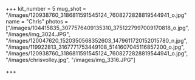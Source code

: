 +++
kit_number = 5
mug_shot = "/images/120938760_3186811591545124_7608272828819544941_o.jpg"
name = "Chris"
photos = ["/images/104415835_3077576409135310_3751227997009170818_o.jpg", "/images/img_3024.JPG", "/images/120047620_1520350568352603_1479611720152015780_n.jpg", "/images/119922813_3167771753449108_5141607045116857200_o.jpg", "/images/120938760_3186811591545124_7608272828819544941_o.jpg", "/images/chrisvolley.jpg", "/images/img_3316.JPG"]

+++
